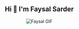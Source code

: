 <h2 align="center">Hi 👋 I'm Faysal Sarder</h2>

<p align="center">
  <img src="https://i.pinimg.com/originals/79/9e/0d/799e0d7779f6ea6c3a89885ff60c55af.gif" alt="Faysal GIF" />
</p>
















<!--
**MehediHassanFaysal/.github** is a ✨ _special_ ✨ repository because its `profile/README.md` (this file) appears on your GitHub profile.


